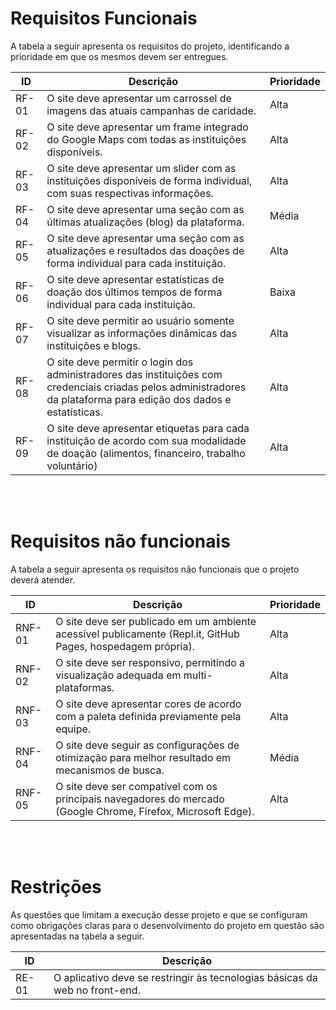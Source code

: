 # Requisitos Funcionais

A tabela a seguir apresenta os requisitos do projeto, identificando a prioridade em que os mesmos devem ser entregues.

|ID|Descrição|Prioridade|
|--|---------|----------|
|RF-01|O site deve apresentar um carrossel de imagens das atuais campanhas de caridade.|Alta
|RF-02|O site deve apresentar um frame integrado do Google Maps com todas as instituições disponíveis.|Alta
|RF-03|O site deve apresentar um slider com as instituições disponíveis de forma individual, com suas respectivas informações.|Alta
|RF-04|O site deve apresentar uma seção com as últimas atualizações (blog) da plataforma.|Média
|RF-05|O site deve apresentar uma seção com as atualizações e resultados das doações de forma individual para cada instituição.|Alta
|RF-06|O site deve apresentar estatísticas de doação dos últimos tempos de forma individual para cada instituição.|Baixa
|RF-07|O site deve permitir ao usuário somente visualizar as informações dinâmicas das instituições e blogs.|Alta|
|RF-08|O site deve permitir o login dos administradores das instituições com credenciais criadas pelos administradores da plataforma para edição dos dados e estatísticas.|Alta
|RF-09|O site deve apresentar etiquetas para cada instituição de acordo com sua modalidade de doação (alimentos, financeiro, trabalho voluntário)|Alta


<br></br>

# Requisitos não funcionais

A tabela a seguir apresenta os requisitos não funcionais que o projeto deverá atender.

|ID|Descrição|Prioridade|
|--|---------|----------|
|RNF-01|O site deve ser publicado em um ambiente acessível publicamente (Repl.it, GitHub Pages, hospedagem própria).|Alta
|RNF-02|O site deve ser responsivo, permitindo a visualização adequada em multi-plataformas.|Alta
|RNF-03|O site deve apresentar cores de acordo com a paleta definida previamente pela equipe.|Alta
|RNF-04|O site deve seguir as configurações de otimização para melhor resultado em mecanismos de busca.|Média
|RNF-05|O site deve ser compatível com os principais navegadores do mercado (Google Chrome, Firefox, Microsoft Edge).|Alta

<br></br>

# Restrições

As questões que limitam a execução desse projeto e que se configuram como obrigações claras para o desenvolvimento do projeto em questão são apresentadas na tabela a seguir.

|ID|Descrição|
|--|---------|
|RE-01|O aplicativo deve se restringir às tecnologias básicas da web no front-end.